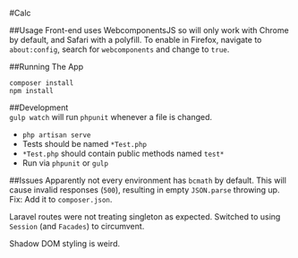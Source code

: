 #Calc  

##Usage
Front-end uses WebcomponentsJS so will only work with Chrome by default, and Safari with a polyfill. To enable in Firefox, navigate to `about:config`, search for `webcomponents` and change to `true`. 

##Running The App  
```
composer install  
npm install
```

##Development  
`gulp watch` will run `phpunit` whenever a file is changed.  
* `php artisan serve`  
* Tests should be named `*Test.php` 
* `*Test.php` should contain public methods named `test*` 
* Run via `phpunit` or `gulp`  

##Issues
Apparently not every environment has `bcmath` by default. This will cause invalid responses (`500`), resulting in empty `JSON.parse` throwing up.  
Fix: Add it to `composer.json`.

Laravel routes were not treating singleton as expected. Switched to using `Session` (and `Facades`) to circumvent.

Shadow DOM styling is weird.

